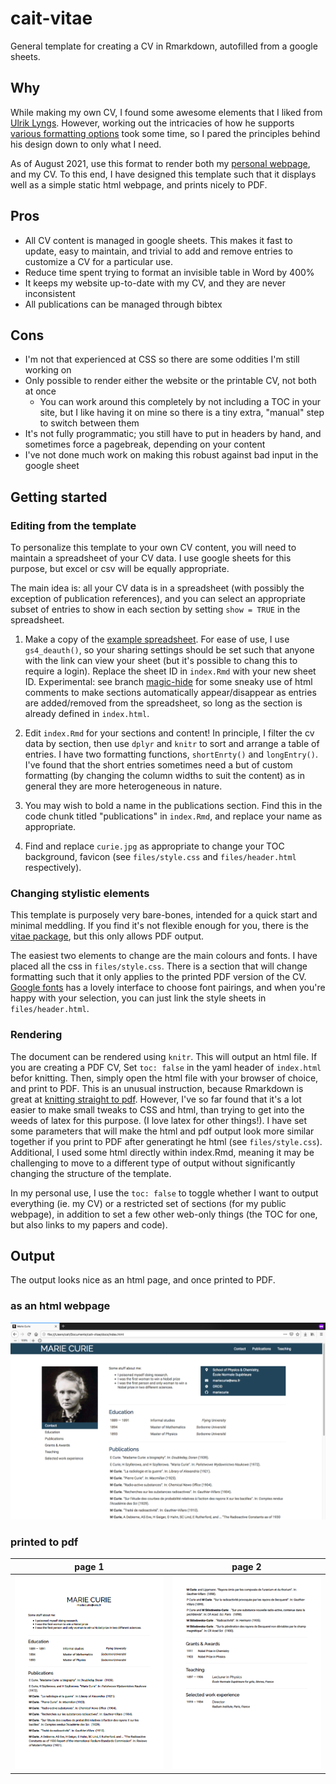 # cait-vitae
General template for creating a CV in Rmarkdown, autofilled from a google sheets. 

## Why

While making my own CV, I found some awesome elements that I liked from [Ulrik Lyngs](https://ulriklyngs.com/). However, working out the intricacies of how he supports [various formatting options](https://github.com/rstudio/pagedown) took some time, so I pared the principles behind his design down to only what I need.

As of August 2021, use this format to render both my [personal webpage](https://www.cs.toronto.edu/~charrigan/), and my CV. To this end, I have designed this template such that it displays well as a simple static html webpage, and prints nicely to PDF. 

## Pros

* All CV content is managed in google sheets. This makes it fast to update, easy to maintain, and trivial to add and remove entries to customize a CV for a particular use.
* Reduce time spent trying to format an invisible table in Word by 400%
* It keeps my website up-to-date with my CV, and they are never inconsistent 
* All publications can be managed through bibtex


## Cons

* I'm not that experienced at CSS so there are some oddities I'm still working on
* Only possible to render either the website or the printable CV, not both at once
  * You can work around this completely by not including a TOC in your site, but I like having it on mine so there is a tiny extra, "manual" step to switch between them
* It's not fully programmatic; you still have to put in headers by hand, and sometimes force a pagebreak, depending on your content
* I've not done much work on making this robust against bad input in the google sheet

## Getting started

### Editing from the template

To personalize this template to your own CV content, you will need to maintain a spreadsheet of your CV data. I use google sheets for this purpose, but excel or csv will be equally appropriate. 

The main idea is: all your CV data is in a spreadsheet (with possibly the exception of publication references), and you can select an appropriate subset of entries to show in each section by setting `show = TRUE` in the spreadsheet.

1. Make a copy of the [example spreadsheet](https://docs.google.com/spreadsheets/d/1bzHcV8x1I4Z7tOA52dkKLEh27gUR39R3NelefmdrKgw/edit?usp=sharing). For ease of use, I use `gs4_deauth()`, so your sharing settings should be set such that anyone with the link can view your sheet (but it's possible to chang this to require a login). Replace the sheet ID in `index.Rmd` with your new sheet ID. Experimental: see branch [magic-hide](https://github.com/harrig12/cait-vitae/tree/magic-hide) for some sneaky use of html comments to make sections automatically appear/disappear as entries are added/removed from the spreadsheet, so long as the section is already defined in `index.html`.  

1. Edit `index.Rmd` for your sections and content! In principle, I filter the cv data by section, then use `dplyr` and `knitr` to sort and arrange a table of entries. I have two formatting functions, `shortEnrty()` and `longEntry()`. I've found that the short entries sometimes need a but of custom formatting (by changing the column widths to suit the content) as in general they are more heterogeneous in nature.

1. You may wish to bold a name in the publications section. Find this in the code chunk titled "publications" in `index.Rmd`, and replace your name as appropriate. 

1. Find and replace `curie.jpg` as appropriate to change your TOC background, favicon (see `files/style.css` and `files/header.html` respectively). 

### Changing stylistic elements

This template is purposely very bare-bones, intended for a quick start and minimal meddling. If you find it's not flexible enough for you, there is the [vitae package](https://cran.r-project.org/package=vitae), but this only allows PDF output.

The easiest two elements to change are the main colours and fonts. I have placed all the css in `files/style.css`. There is a section that will change formatting such that it only applies to the printed PDF version of the CV. [Google fonts](https://fonts.google.com/) has a lovely interface to choose font pairings, and when you're happy with your selection, you can just link the style sheets in `files/header.html`. 

### Rendering

The document can be rendered using `knitr`. This will output an html file. If you are creating a PDF CV, Set `toc: false` in the yaml header of `index.html` befor knitting. Then, simply open the html file with your browser of choice, and print to PDF. This is an unusual instruction, because Rmarkdown is great at [knitting straight to pdf](https://bookdown.org/yihui/rmarkdown/pdf-document.html). However, I've so far found that it's a lot easier to make small tweaks to CSS and html, than trying to get into the weeds of latex for this purpose. (I love latex for other things!). I have set some parameters that will make the html and pdf output look more similar together if you print to PDF after generatingt he html (see `files/style.css`). Additional, I used some html directly within index.Rmd, meaning it may be challenging to move to a different type of output without significantly changing the structure of the template. 

In my personal use, I use the `toc: false` to toggle whether I want to output everything (ie. my CV) or a restricted set of sections (for my public webpage), in addition to set a few other web-only things (the TOC for one, but also links to my papers and code). 

## Output

The output looks nice as an html page, and once printed to PDF. 

### as an html webpage
![](files/html_snapshot.png)

### printed to pdf

page 1| page 2
:-------------------------:|:-------------------------:
![](files/pdf_snapshot1.png)  |  ![](files/pdf_snapshot2.png)
